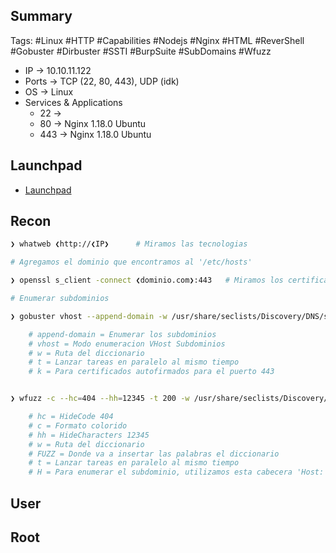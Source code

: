 ## Summary

Tags: #Linux #HTTP #Capabilities #Nodejs #Nginx #HTML #ReverShell #Gobuster #Dirbuster #SSTI #BurpSuite #SubDomains #Wfuzz 

- IP -> 10.10.11.122
- Ports -> TCP (22, 80, 443), UDP (idk)
- OS ->  Linux
- Services & Applications
    - 22 -> 
    - 80 -> Nginx 1.18.0 Ubuntu 
    - 443 -> Nginx 1.18.0 Ubuntu 

## Launchpad

-   [Launchpad](https://launchpad.net/ubuntu)

## Recon

```bash 
❯ whatweb ❮http://❮IP❯      # Miramos las tecnologias 

# Agregamos el dominio que encontramos al '/etc/hosts'

❯ openssl s_client -connect ❮dominio.com❯:443   # Miramos los certificados en busqueda de otro dominio 
```

```bash
# Enumerar subdominios 

❯ gobuster vhost --append-domain -w /usr/share/seclists/Discovery/DNS/subdomains-top1million-5000.txt --url https://nunchucks.com -t 200 -k 

	# append-domain = Enumerar los subdominios
	# vhost = Modo enumeracion VHost Subdominios
	# w = Ruta del diccionario
	# t = Lanzar tareas en paralelo al mismo tiempo
	# k = Para certificados autofirmados para el puerto 443


❯ wfuzz -c --hc=404 --hh=12345 -t 200 -w /usr/share/seclists/Discovery/DNS/subdomains-top1million-5000.txt -H “Host: FUZZ.nunchucks.htb” https://nunchucks.htb

	# hc = HideCode 404
	# c = Formato colorido
	# hh = HideCharacters 12345
	# w = Ruta del diccionario
	# FUZZ = Donde va a insertar las palabras el diccionario
	# t = Lanzar tareas en paralelo al mismo tiempo
	# H = Para enumerar el subdominio, utilizamos esta cabecera 'Host: '
```



## User


## Root